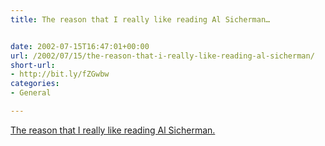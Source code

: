 ```yaml
---
title: The reason that I really like reading Al Sicherman…


date: 2002-07-15T16:47:01+00:00
url: /2002/07/15/the-reason-that-i-really-like-reading-al-sicherman/
short-url:
- http://bit.ly/fZGwbw
categories:
- General

---
```

<a href="http://www.startribune.com/stories/404/3055885.html">The reason that I really like reading Al Sicherman.</a>